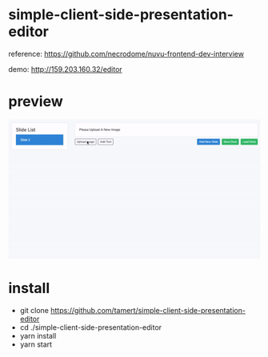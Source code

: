 # simple-client-side-presentation-editor

reference: https://github.com/necrodome/nuvu-frontend-dev-interview

demo: http://159.203.160.32/editor

# preview
![Tool screenshot](preview.gif)

# install

-  git clone https://github.com/tamert/simple-client-side-presentation-editor
-  cd ./simple-client-side-presentation-editor
-  yarn install
-  yarn start
